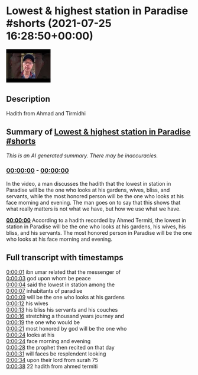 # Lowest & highest station in Paradise #shorts (2021-07-25 16:28:50+00:00)

![alt Lowest & highest station in Paradise #shorts](bpzb1rjHUkI.jpg "Lowest & highest station in Paradise #shorts")

## Description

Hadith from Ahmad and Tirmidhi

## Summary of [Lowest & highest station in Paradise #shorts](https://www.youtube.com/watch?v=bpzb1rjHUkI)


*This is an AI generated summary. There may be inaccuracies. [](/)*

### [00:00:00](https://www.youtube.com/watch?v=bpzb1rjHUkI&t=0) - [00:00:00](https://www.youtube.com/watch?v=bpzb1rjHUkI&t=0)

In the video, a man discusses the hadith that the lowest in station in Paradise will be the one who looks at his gardens, wives, bliss, and servants, while the most honored person will be the one who looks at his face morning and evening. The man goes on to say that this shows that what really matters is not what we have, but how we use what we have.

**[00:00:00](https://www.youtube.com/watch?v=bpzb1rjHUkI&t=0)** According to a hadith recorded by Ahmed Termiti, the lowest in station in Paradise will be the one who looks at his gardens, his wives, his bliss, and his servants. The most honored person in Paradise will be the one who looks at his face morning and evening.

## Full transcript with timestamps

[0:00:01](https://youtu.be/bpzb1rjHUkI?t=1) ibn umar related that the messenger of  
[0:00:03](https://youtu.be/bpzb1rjHUkI?t=3) god upon whom be peace  
[0:00:04](https://youtu.be/bpzb1rjHUkI?t=4) said the lowest in station among the  
[0:00:07](https://youtu.be/bpzb1rjHUkI?t=7) inhabitants of paradise  
[0:00:09](https://youtu.be/bpzb1rjHUkI?t=9) will be the one who looks at his gardens  
[0:00:12](https://youtu.be/bpzb1rjHUkI?t=12) his wives  
[0:00:13](https://youtu.be/bpzb1rjHUkI?t=13) his bliss his servants and his couches  
[0:00:16](https://youtu.be/bpzb1rjHUkI?t=16) stretching a thousand years journey and  
[0:00:19](https://youtu.be/bpzb1rjHUkI?t=19) the one who would be  
[0:00:21](https://youtu.be/bpzb1rjHUkI?t=21) most honored by god will be the one who  
[0:00:24](https://youtu.be/bpzb1rjHUkI?t=24) looks at his  
[0:00:24](https://youtu.be/bpzb1rjHUkI?t=24) face morning and evening  
[0:00:28](https://youtu.be/bpzb1rjHUkI?t=28) the prophet then recited on that day  
[0:00:31](https://youtu.be/bpzb1rjHUkI?t=31) will faces be resplendent looking  
[0:00:34](https://youtu.be/bpzb1rjHUkI?t=34) upon their lord from surah 75  
[0:00:38](https://youtu.be/bpzb1rjHUkI?t=38) 22 hadith from ahmed termiti  

